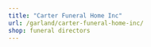 ```yaml
---
title: "Carter Funeral Home Inc"
url: /garland/carter-funeral-home-inc/
shop: funeral directors
---
```

